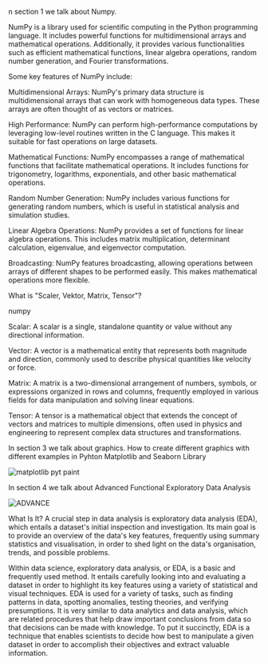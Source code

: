 n section 1 we talk about Numpy.

NumPy is a library used for scientific computing in the Python programming language. It includes powerful functions for multidimensional arrays and mathematical operations. Additionally, it provides various functionalities such as efficient mathematical functions, linear algebra operations, random number generation, and Fourier transformations.

Some key features of NumPy include:

Multidimensional Arrays: NumPy's primary data structure is multidimensional arrays that can work with homogeneous data types. These arrays are often thought of as vectors or matrices.

High Performance: NumPy can perform high-performance computations by leveraging low-level routines written in the C language. This makes it suitable for fast operations on large datasets.

Mathematical Functions: NumPy encompasses a range of mathematical functions that facilitate mathematical operations. It includes functions for trigonometry, logarithms, exponentials, and other basic mathematical operations.

Random Number Generation: NumPy includes various functions for generating random numbers, which is useful in statistical analysis and simulation studies.

Linear Algebra Operations: NumPy provides a set of functions for linear algebra operations. This includes matrix multiplication, determinant calculation, eigenvalue, and eigenvector computation.

Broadcasting: NumPy features broadcasting, allowing operations between arrays of different shapes to be performed easily. This makes mathematical operations more flexible.

What is "Scaler, Vektor, Matrix, Tensor"?

numpy

Scalar: A scalar is a single, standalone quantity or value without any directional information.

Vector: A vector is a mathematical entity that represents both magnitude and direction, commonly used to describe physical quantities like velocity or force.

Matrix: A matrix is a two-dimensional arrangement of numbers, symbols, or expressions organized in rows and columns, frequently employed in various fields for data manipulation and solving linear equations.

Tensor: A tensor is a mathematical object that extends the concept of vectors and matrices to multiple dimensions, often used in physics and engineering to represent complex data structures and transformations.

In section 3 we talk about graphics. How to create different graphics with different examples in Pyhton Matplotlib and Seaborn Library 

![matplotlib pyt paint](https://github.com/Bilgehanyaylali/collaboration/assets/151865735/05955629-edcb-437a-9083-b2298ca9f0c5)


 In section 4 we talk about Advanced Functional Exploratory Data Analysis

 ![ADVANCE](https://github.com/Bilgehanyaylali/collaboration/assets/151865735/493bc5ee-dbe7-4f31-8d0c-5048577de604)


What Is It?
A crucial step in data analysis is exploratory data analysis (EDA), which entails a dataset's initial inspection and investigation. 
Its main goal is to provide an overview of the data's key features, frequently using summary statistics and visualisation, 
in order to shed light on the data's organisation, trends, and possible problems.

Within data science, exploratory data analysis, or EDA, is a basic and frequently used method. It entails carefully 
looking into and evaluating a dataset in order to highlight its key features using a variety of statistical and visual techniques.
EDA is used for a variety of tasks, such as finding patterns in data, spotting anomalies, testing theories, and verifying presumptions. 
It is very similar to data analytics and data analysis, which are related procedures that help draw important conclusions from data so that 
decisions can be made with knowledge. To put it succinctly, EDA is a technique that enables scientists to decide how best to manipulate
a given dataset in order to accomplish their objectives and extract valuable information.
